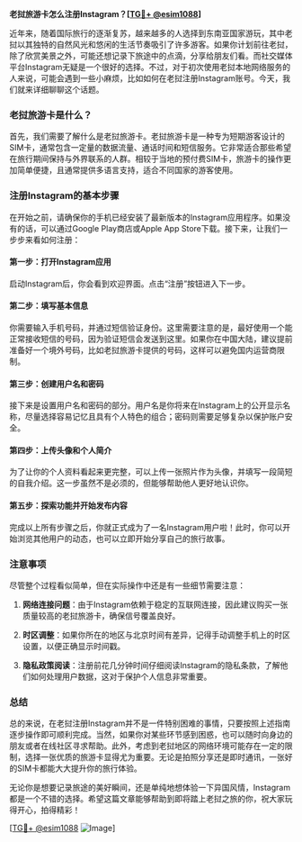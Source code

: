 **老挝旅游卡怎么注册Instagram？[[TG💪+ @esim1088](https://t.me/s/esim1088)]**

近年来，随着国际旅行的逐渐复苏，越来越多的人选择到东南亚国家游玩，其中老挝以其独特的自然风光和悠闲的生活节奏吸引了许多游客。如果你计划前往老挝，除了欣赏美景之外，可能还想记录下旅途中的点滴，分享给朋友们看。而社交媒体平台Instagram无疑是一个很好的选择。不过，对于初次使用老挝本地网络服务的人来说，可能会遇到一些小麻烦，比如如何在老挝注册Instagram账号。今天，我们就来详细聊聊这个话题。

### 老挝旅游卡是什么？

首先，我们需要了解什么是老挝旅游卡。老挝旅游卡是一种专为短期游客设计的SIM卡，通常包含一定量的数据流量、通话时间和短信服务。它非常适合那些希望在旅行期间保持与外界联系的人群。相较于当地的预付费SIM卡，旅游卡的操作更加简单便捷，且通常提供多语言支持，适合不同国家的游客使用。

### 注册Instagram的基本步骤

在开始之前，请确保你的手机已经安装了最新版本的Instagram应用程序。如果没有的话，可以通过Google Play商店或Apple App Store下载。接下来，让我们一步步来看如何注册：

#### 第一步：打开Instagram应用
启动Instagram后，你会看到欢迎界面。点击“注册”按钮进入下一步。

#### 第二步：填写基本信息
你需要输入手机号码，并通过短信验证身份。这里需要注意的是，最好使用一个能正常接收短信的号码，因为验证短信会发送到这里。如果你在中国大陆，建议提前准备好一个境外号码，比如老挝旅游卡提供的号码，这样可以避免国内运营商限制。

#### 第三步：创建用户名和密码
接下来是设置用户名和密码的部分。用户名是你将来在Instagram上的公开显示名称，尽量选择容易记忆且具有个人特色的组合；密码则需要足够复杂以保护账户安全。

#### 第四步：上传头像和个人简介
为了让你的个人资料看起来更完整，可以上传一张照片作为头像，并填写一段简短的自我介绍。这一步虽然不是必须的，但能够帮助他人更好地认识你。

#### 第五步：探索功能并开始发布内容
完成以上所有步骤之后，你就正式成为了一名Instagram用户啦！此时，你可以开始浏览其他用户的动态，也可以立即开始分享自己的旅行故事。

### 注意事项

尽管整个过程看似简单，但在实际操作中还是有一些细节需要注意：

1. **网络连接问题**：由于Instagram依赖于稳定的互联网连接，因此建议购买一张质量较高的老挝旅游卡，确保信号覆盖良好。
   
2. **时区调整**：如果你所在的地区与北京时间有差异，记得手动调整手机上的时区设置，以便正确显示时间戳。

3. **隐私政策阅读**：注册前花几分钟时间仔细阅读Instagram的隐私条款，了解他们如何处理用户数据，这对于保护个人信息非常重要。

### 总结

总的来说，在老挝注册Instagram并不是一件特别困难的事情，只要按照上述指南逐步操作即可顺利完成。当然，如果你对某些环节感到困惑，也可以随时向身边的朋友或者在线社区寻求帮助。此外，考虑到老挝地区的网络环境可能存在一定的限制，选择一张优质的旅游卡显得尤为重要。无论是拍照分享还是即时通讯，一张好的SIM卡都能大大提升你的旅行体验。

无论你是想要记录旅途的美好瞬间，还是单纯地想体验一下异国风情，Instagram都是一个不错的选择。希望这篇文章能够帮助到即将踏上老挝之旅的你，祝大家玩得开心，拍得精彩！

[[TG💪+ @esim1088](https://t.me/s/esim1088) ![Image](https://i.postimg.cc/4NQfJmqS/Snipaste-2025-05-13-00-14-12.png)]